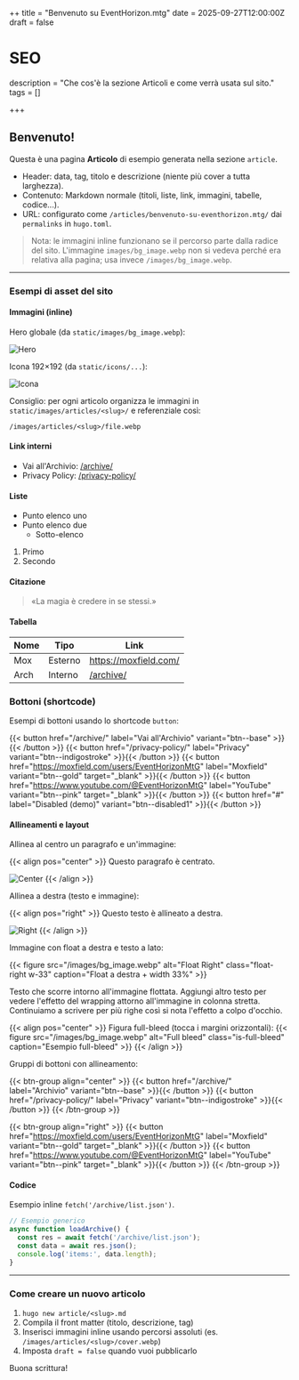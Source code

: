 ++ 
title = "Benvenuto su EventHorizon.mtg"
date = 2025-09-27T12:00:00Z
draft = false

# SEO
description = "Che cos'è la sezione Articoli e come verrà usata sul sito."
tags = []

+++

## Benvenuto!

Questa è una pagina **Articolo** di esempio generata nella sezione `article`.

- Header: data, tag, titolo e descrizione (niente più cover a tutta larghezza).
- Contenuto: Markdown normale (titoli, liste, link, immagini, tabelle, codice...).
- URL: configurato come `/articles/benvenuto-su-eventhorizon.mtg/` dai `permalinks` in `hugo.toml`.

> Nota: le immagini inline funzionano se il percorso parte dalla radice del sito. L'immagine `images/bg_image.webp` non si vedeva perché era relativa alla pagina; usa invece `/images/bg_image.webp`.

---

### Esempi di asset del sito

#### Immagini (inline)

Hero globale (da `static/images/bg_image.webp`):

![Hero](/images/bg_image.webp)

Icona 192×192 (da `static/icons/...`):

![Icona](/icons/favicon/favicon-192.png)

Consiglio: per ogni articolo organizza le immagini in `static/images/articles/<slug>/` e referenziale così:

`/images/articles/<slug>/file.webp`

#### Link interni

- Vai all'Archivio: [/archive/](/archive/)
- Privacy Policy: [/privacy-policy/](/privacy-policy/)

#### Liste

- Punto elenco uno
- Punto elenco due
  - Sotto-elenco

1. Primo
2. Secondo

#### Citazione

> «La magia è credere in se stessi.»

#### Tabella

| Nome | Tipo     | Link                        |
|------|----------|-----------------------------|
| Mox  | Esterno  | https://moxfield.com/       |
| Arch | Interno  | [/archive/](/archive/)      |


### Bottoni (shortcode)

Esempi di bottoni usando lo shortcode `button`:

{{< button href="/archive/" label="Vai all'Archivio" variant="btn--base" >}}{{< /button >}}
{{< button href="/privacy-policy/" label="Privacy" variant="btn--indigostroke" >}}{{< /button >}}
{{< button href="https://moxfield.com/users/EventHorizonMtG" label="Moxfield" variant="btn--gold" target="_blank" >}}{{< /button >}}
{{< button href="https://www.youtube.com/@EventHorizonMtG" label="YouTube" variant="btn--pink" target="_blank" >}}{{< /button >}}
{{< button href="#" label="Disabled (demo)" variant="btn--disabled1" >}}{{< /button >}}

#### Allineamenti e layout

Allinea al centro un paragrafo e un'immagine:

{{< align pos="center" >}}
Questo paragrafo è centrato.

![Center](/images/bg_image.webp)
{{< /align >}}

Allinea a destra (testo e immagine):

{{< align pos="right" >}}
Questo testo è allineato a destra.

![Right](/icons/favicon/favicon-192.png)
{{< /align >}}

Immagine con float a destra e testo a lato:

{{< figure src="/images/bg_image.webp" alt="Float Right" class="float-right w-33" caption="Float a destra + width 33%" >}}

Testo che scorre intorno all'immagine flottata. Aggiungi altro testo per vedere l'effetto del wrapping attorno all'immagine in colonna stretta. Continuiamo a scrivere per più righe così si nota l'effetto a colpo d'occhio.

{{< align pos="center" >}}
Figura full-bleed (tocca i margini orizzontali):
{{< figure src="/images/bg_image.webp" alt="Full bleed" class="is-full-bleed" caption="Esempio full-bleed" >}}
{{< /align >}}

Gruppi di bottoni con allineamento:

{{< btn-group align="center" >}}
  {{< button href="/archive/" label="Archivio" variant="btn--base" >}}{{< /button >}}
  {{< button href="/privacy-policy/" label="Privacy" variant="btn--indigostroke" >}}{{< /button >}}
{{< /btn-group >}}

{{< btn-group align="right" >}}
  {{< button href="https://moxfield.com/users/EventHorizonMtG" label="Moxfield" variant="btn--gold" target="_blank" >}}{{< /button >}}
  {{< button href="https://www.youtube.com/@EventHorizonMtG" label="YouTube" variant="btn--pink" target="_blank" >}}{{< /button >}}
{{< /btn-group >}}
#### Codice

Esempio inline `fetch('/archive/list.json')`.

```js
// Esempio generico
async function loadArchive() {
  const res = await fetch('/archive/list.json');
  const data = await res.json();
  console.log('items:', data.length);
}
```

---

### Come creare un nuovo articolo

1. `hugo new article/<slug>.md`
2. Compila il front matter (titolo, descrizione, tag)
3. Inserisci immagini inline usando percorsi assoluti (es. `/images/articles/<slug>/cover.webp`)
4. Imposta `draft = false` quando vuoi pubblicarlo

Buona scrittura!

